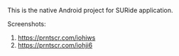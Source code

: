 This is the native Android project for SURide application.

Screenshots:
1. https://prntscr.com/iohiws
2. https://prntscr.com/iohji6